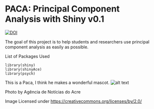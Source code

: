 PACA: Principal Component Analysis with Shiny v0.1
====
[![DOI](https://zenodo.org/badge/9922/kylehamilton/PACA.svg)](http://dx.doi.org/10.5281/zenodo.14967)

The goal of this project is to help students and researchers use principal component analysis as easily as possible.

List of Packages Used 
```
library(shiny) 
library(shinyAce) 
library(psych) 
```
This is a Paca, I think he makes a wonderful mascot.
![alt text](http://i.imgur.com/1F8d31l.jpg "This is a Paca")

Photo by Agência de Notícias do Acre

Image Licensed under https://creativecommons.org/licenses/by/2.0/

